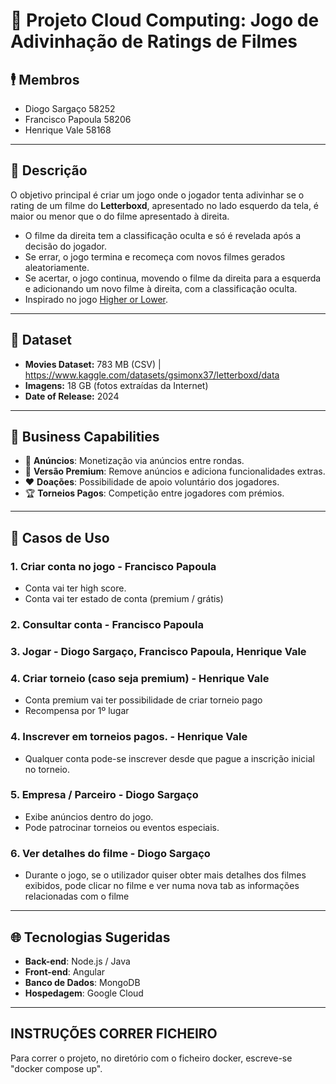 # 🚀 Projeto Cloud Computing: Jogo de Adivinhação de Ratings de Filmes  

## 🕴️ Membros 
- Diogo Sargaço 58252
- Francisco Papoula 58206
- Henrique Vale 58168

---


## 🎯 Descrição  
O objetivo principal é criar um jogo onde o jogador tenta adivinhar se o rating de um filme do **Letterboxd**, apresentado no lado esquerdo da tela, é maior ou menor que o do filme apresentado à direita.  

- O filme da direita tem a classificação oculta e só é revelada após a decisão do jogador.  
- Se errar, o jogo termina e recomeça com novos filmes gerados aleatoriamente.  
- Se acertar, o jogo continua, movendo o filme da direita para a esquerda e adicionando um novo filme à direita, com a classificação oculta.  
- Inspirado no jogo [Higher or Lower](http://www.higherlowergame.com).  

---

## 📂 Dataset
- **Movies Dataset:** 783 MB (CSV)  | https://www.kaggle.com/datasets/gsimonx37/letterboxd/data
- **Imagens:** 18 GB (fotos extraídas da Internet)  
- **Date of Release:** 2024

---

## 💼 Business Capabilities  
- 📢 **Anúncios**: Monetização via anúncios entre rondas.  
- 💎 **Versão Premium**: Remove anúncios e adiciona funcionalidades extras.
- ❤️ **Doações**: Possibilidade de apoio voluntário dos jogadores.  
- 🏆 **Torneios Pagos**: Competição entre jogadores com prémios.  

---

## 📌 Casos de Uso

### 1. Criar conta no jogo - Francisco Papoula
- Conta vai ter high score.
- Conta vai ter estado de conta (premium / grátis)

### 2. Consultar conta - Francisco Papoula

### 3. Jogar -  Diogo Sargaço, Francisco Papoula, Henrique Vale

### 4. Criar torneio (caso seja premium) - Henrique Vale
- Conta premium vai ter possibilidade de criar torneio pago
- Recompensa por 1º lugar

### 4. Inscrever em torneios pagos. - Henrique Vale
- Qualquer conta pode-se inscrever desde que pague a inscrição inicial no torneio.

### 5. Empresa / Parceiro - Diogo Sargaço
- Exibe anúncios dentro do jogo.
- Pode patrocinar torneios ou eventos especiais.

### 6. Ver detalhes do filme - Diogo Sargaço
- Durante o jogo, se o utilizador quiser obter mais detalhes dos filmes exibidos, pode clicar no filme e ver numa nova tab as informações relacionadas com o filme

---

## 🌐 Tecnologias Sugeridas  
- **Back-end**: Node.js / Java
- **Front-end**: Angular
- **Banco de Dados**: MongoDB
- **Hospedagem**: Google Cloud


--------------------------
INSTRUÇÕES CORRER FICHEIRO 
--------------------------

Para correr o projeto, no diretório com o ficheiro docker, escreve-se "docker compose up".